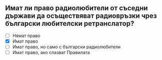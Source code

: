 ## Имат ли право радиолюбители от съседни държави да осъществяват радиовръзки чрез български любителски ретранслатор?

<!-- Верният отговор е отбелязан с [X] -->

- [ ] Нямат право
- [X] Имат право
- [ ] Имат право, но само с български радиолюбители
- [ ] Имат право, ако спазват Правилата
